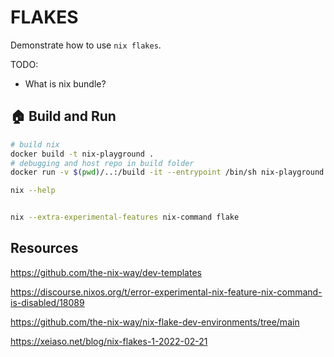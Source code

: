 # FLAKES

Demonstrate how to use `nix flakes`.  

TODO:

* What is nix bundle?  

## 🏠 Build and Run

```sh
# build nix
docker build -t nix-playground .
# debugging and host repo in build folder
docker run -v $(pwd)/..:/build -it --entrypoint /bin/sh nix-playground    
``` 

```bash
nix --help


nix --extra-experimental-features nix-command flake 
```

## Resources

https://github.com/the-nix-way/dev-templates

https://discourse.nixos.org/t/error-experimental-nix-feature-nix-command-is-disabled/18089

https://github.com/the-nix-way/nix-flake-dev-environments/tree/main

https://xeiaso.net/blog/nix-flakes-1-2022-02-21